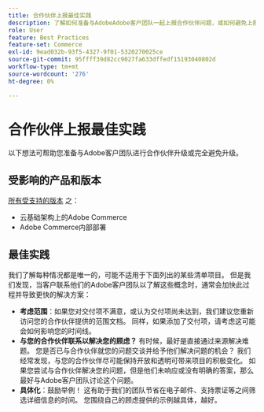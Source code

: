 ```yaml
---
title: 合作伙伴上报最佳实践
description: 了解如何准备与AdobeAdobe客户团队一起上报合作伙伴问题，或如何避免上报问题。
role: User
feature: Best Practices
feature-set: Commerce
exl-id: 9ead032b-93f5-4327-9f01-5320270025ce
source-git-commit: 95ffff39d82cc9027fa633dffedf15193040802d
workflow-type: tm+mt
source-wordcount: '276'
ht-degree: 0%

---
```


# 合作伙伴上报最佳实践

以下想法可帮助您准备与Adobe客户团队进行合作伙伴升级或完全避免升级。

## 受影响的产品和版本

[所有受支持的版本](../../../release/versions.md) 之：

* 云基础架构上的Adobe Commerce
* Adobe Commerce内部部署

## 最佳实践

我们了解每种情况都是唯一的，可能不适用于下面列出的某些清单项目。 但是我们发现，当客户联系他们的Adobe客户团队以了解这些概念时，通常会加快此过程并导致更快的解决方案：

* **考虑范围**：如果您对交付项不满意，或认为交付项尚未达到，我们建议您重新访问您的合作伙伴提供的范围文档。 同样，如果添加了交付项，请考虑这可能会如何影响您的时间线。
* **与您的合作伙伴联系以解决您的顾虑？** 有时候，最好是直接通过来源解决难题。 您是否已与合作伙伴就您的问题交谈并给予他们解决问题的机会？ 我们经常发现，与您的合作伙伴尽可能保持开放和透明可带来项目的积极变化。 如果您尝试与合作伙伴解决您的问题，但是他们未响应或没有明确的答案，那么最好与Adobe客户团队讨论这个问题。
* **具体化**：鼓励举例！ 这有助于我们的团队节省在电子邮件、支持票证等之间筛选详细信息的时间。 您围绕自己的顾虑提供的示例越具体，越好。
